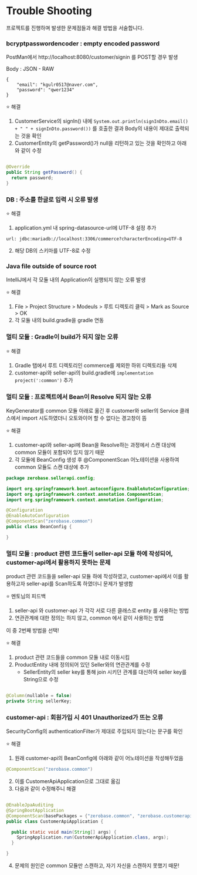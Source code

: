 # Trouble Shooting

프로젝트를 진행하며 발생한 문제점들과 해결 방법을 서술합니다.

### bcryptpasswordencoder : empty encoded password

PostMan에서 http://localhost:8080/customer/signin 를 POST할 경우 발생

Body : JSON - RAW

```
{
    "email": "kgulr0517@naver.com",
    "password": "qwer1234"
}
```

⭐ 해결

1. CustomerService의 signIn() 내에 `System.out.println(signInDto.email() + " " + signInDto.password())`
   를 호출한 결과 Body의 내용이 제대로 출력되는 것을 확인
2. CustomerEntity의 getPassword()가 null을 리턴하고 있는 것을 확인하고 아래와 같이 수정

```java

@Override
public String getPassword() {
  return password;
}
```

### DB : 주소를 한글로 입력 시 오류 발생

⭐ 해결

1. application.yml 내 spring-datasource-url에 UTF-8 설정 추가

```    
url: jdbc:mariadb://localhost:3306/commerce?characterEncoding=UTF-8
```

2. 해당 DB의 스키마를 UTF-8로 수정

### Java file outside of source root

IntelliJ에서 각 모듈 내의 Application이 실행되지 않는 오류 발생

⭐ 해결

1. File > Project Structure > Modeuls > 루트 디렉토리 클릭 > Mark as Source > OK
2. 각 모듈 내의 build.gradle을 gradle 연동

### 멀티 모듈 : Gradle이 build가 되지 않는 오류

⭐ 해결

1. Gradle 탭에서 루트 디렉토리인 commerce를 제외한 하위 디렉토리들 삭제
2. customer-api와 seller-api의 build.gradle에 `implementation project(':common')` 추가

### 멀티 모듈 : 프로젝트에서 Bean이 Resolve 되지 않는 오류

KeyGenerator를 common 모듈 아래로 옮긴 후 customer와 seller의 Service 클래스에서 import 시도하였더니 오토와이어 할 수 없다는 경고창이 뜸

⭐ 해결

1. customer-api와 seller-api에 Bean을 Resolve하는 과정에서 스캔 대상에 common 모듈이 포함되어 있지 않기 때문
2. 각 모듈에 BeanConfig 생성 후 @ComponentScan 어노테이션을 사용하여 common 모듈도 스캔 대상에 추가

```java
package zerobase.sellerapi.config;

import org.springframework.boot.autoconfigure.EnableAutoConfiguration;
import org.springframework.context.annotation.ComponentScan;
import org.springframework.context.annotation.Configuration;

@Configuration
@EnableAutoConfiguration
@ComponentScan("zerobase.common")
public class BeanConfig {

}
```

### 멀티 모듈 : product 관련 코드들이 seller-api 모듈 하에 작성되어, customer-api에서 활용하지 못하는 문제

product 관련 코드들을 seller-api 모듈 하에 작성하였고, customer-api에서 이를 활용하고자 seller-api를 Scan하도록 하였더니 문제가 발생함

⭐ 멘토님의 피드백

1. seller-api 와 customer-api 가 각각 서로 다른 클래스로 entity 를 사용하는 방법
2. 연관관계에 대한 정의는 하지 않고, common 에서 같이 사용하는 방법

이 중 2번째 방법을 선택!

⭐ 해결

1. product 관련 코드들을 common 모듈 내로 이동시킴
2. ProductEntity 내에 정의되어 있던 Seller와의 연관관계를 수정
    - SellerEntity의 seller key를 통해 join 시키던 관계를 대신하여 seller key를 String으로 수정

```java

@Column(nullable = false)
private String sellerKey;
```

### customer-api : 회원가입 시 401 Unauthorized가 뜨는 오류

SecurityConfig의 authenticationFilter가 제대로 주입되지 않는다는 문구를 확인

⭐ 해결

1. 원래 customer-api의 BeanConfig에 아래와 같이 어노테이션을 작성해두었음

```java
@ComponentScan("zerobase.common")
```

2. 이를 CustomerApiApplication으로 그대로 옮김
3. 다음과 같이 수정해주니 해결

```java

@EnableJpaAuditing
@SpringBootApplication
@ComponentScan(basePackages = {"zerobase.common", "zerobase.customerapi"})
public class CustomerApiApplication {

  public static void main(String[] args) {
    SpringApplication.run(CustomerApiApplication.class, args);
  }

}
```

4. 문제의 원인은 common 모듈만 스캔하고, 자기 자신을 스캔하지 못했기 때문!
